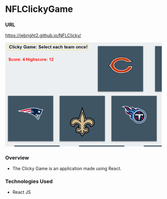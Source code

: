 # NFLClickyGame

### URL
https://jebright2.github.io/NFLClicky/

![App Screenshot](/images/screenshot.PNG)

### Overview

* The Clicky Game is an application made using React.

### Technologies Used

* React JS
